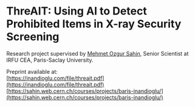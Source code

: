 # ThreAIT: Using AI to Detect Prohibited Items in X-ray Security Screening

Research project supervised by [Mehmet Ozgur Sahin](https://sahin.web.cern.ch/msahin/), Senior Scientist at IRFU CEA, Paris-Saclay University.

Preprint available at:
<br/>
[https://inandioglu.com/file/threait.pdf](https://inandioglu.com/file/threait.pdf)
<br/>
[https://sahin.web.cern.ch/courses/projects/baris-inandioglu/](https://sahin.web.cern.ch/courses/projects/baris-inandioglu/)
